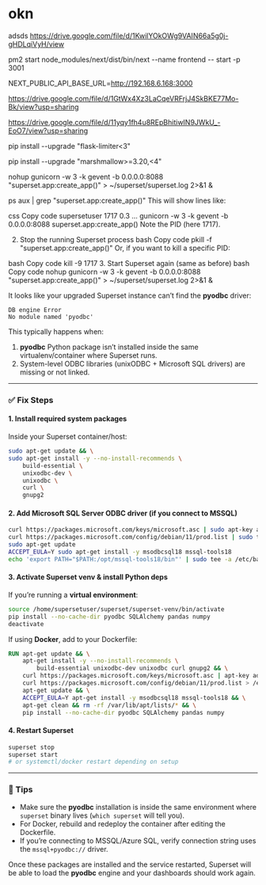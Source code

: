 # okn
adsds
https://drive.google.com/file/d/1KwilYOkOWg9VAIN66a5g0j-gHDLqiVyH/view


pm2 start node_modules/next/dist/bin/next --name frontend -- start -p 3001


NEXT_PUBLIC_API_BASE_URL=http://192.168.6.168:3000


https://drive.google.com/file/d/1GtWx4Xz3LaCqeVRFrjJ4SkBKE77Mo-Bk/view?usp=sharing

https://drive.google.com/file/d/11yqy1fh4u8REpBhitiwIN9JWkU_-EoO7/view?usp=sharing



pip install --upgrade "flask-limiter<3"

pip install --upgrade "marshmallow>=3.20,<4"


nohup gunicorn -w 3 -k gevent -b 0.0.0.0:8088 "superset.app:create_app()" > ~/superset/superset.log 2>&1 &


ps aux | grep "superset.app:create_app()"
This will show lines like:

css
Copy code
supersetuser  1717  0.3  ...  gunicorn -w 3 -k gevent -b 0.0.0.0:8088 superset.app:create_app()
Note the PID (here 1717).

2. Stop the running Superset process
bash
Copy code
pkill -f "superset.app:create_app()"
Or, if you want to kill a specific PID:

bash
Copy code
kill -9 1717
3. Start Superset again (same as before)
bash
Copy code
nohup gunicorn -w 3 -k gevent -b 0.0.0.0:8088 "superset.app:create_app()" > ~/superset/superset.log 2>&1 &



It looks like your upgraded Superset instance can’t find the **pyodbc** driver:

```
DB engine Error
No module named 'pyodbc'
```

This typically happens when:

1. **pyodbc** Python package isn’t installed inside the same virtualenv/container where Superset runs.
2. System-level ODBC libraries (unixODBC + Microsoft SQL drivers) are missing or not linked.

---

### ✅ Fix Steps

#### 1. Install required system packages

Inside your Superset container/host:

```bash
sudo apt-get update && \
sudo apt-get install -y --no-install-recommends \
    build-essential \
    unixodbc-dev \
    unixodbc \
    curl \
    gnupg2
```

#### 2. Add Microsoft SQL Server ODBC driver (if you connect to MSSQL)

```bash
curl https://packages.microsoft.com/keys/microsoft.asc | sudo apt-key add -
curl https://packages.microsoft.com/config/debian/11/prod.list | sudo tee /etc/apt/sources.list.d/mssql-release.list
sudo apt-get update
ACCEPT_EULA=Y sudo apt-get install -y msodbcsql18 mssql-tools18
echo 'export PATH="$PATH:/opt/mssql-tools18/bin"' | sudo tee -a /etc/bash.bashrc
```

#### 3. Activate Superset venv & install Python deps

If you’re running a **virtual environment**:

```bash
source /home/supersetuser/superset/superset-venv/bin/activate
pip install --no-cache-dir pyodbc SQLAlchemy pandas numpy
deactivate
```

If using **Docker**, add to your Dockerfile:

```dockerfile
RUN apt-get update && \
    apt-get install -y --no-install-recommends \
        build-essential unixodbc-dev unixodbc curl gnupg2 && \
    curl https://packages.microsoft.com/keys/microsoft.asc | apt-key add - && \
    curl https://packages.microsoft.com/config/debian/11/prod.list > /etc/apt/sources.list.d/mssql-release.list && \
    apt-get update && \
    ACCEPT_EULA=Y apt-get install -y msodbcsql18 mssql-tools18 && \
    apt-get clean && rm -rf /var/lib/apt/lists/* && \
    pip install --no-cache-dir pyodbc SQLAlchemy pandas numpy
```

#### 4. Restart Superset

```bash
superset stop
superset start
# or systemctl/docker restart depending on setup
```

---

### 🔑 Tips

* Make sure the **pyodbc** installation is inside the same environment where `superset` binary lives (`which superset` will tell you).
* For Docker, rebuild and redeploy the container after editing the Dockerfile.
* If you’re connecting to MSSQL/Azure SQL, verify connection string uses the `mssql+pyodbc://` driver.

Once these packages are installed and the service restarted, Superset will be able to load the **pyodbc** engine and your dashboards should work again.

